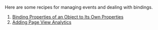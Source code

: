 Here are some recipes for managing events and dealing with bindings.

1. [Binding Properties of an Object to Its Own Properties](/guides/cookbook/event_handling_and_data_binding/binding_properties_of_an_object_to_its_own_properties)
2. [Adding Page View Analytics](/guides/cookbook/event_handling_and_data_binding/adding_page_view_analytics)
